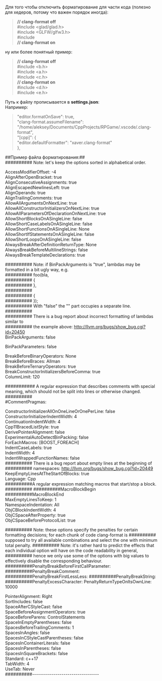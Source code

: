 Для того чтобы отключить форматирование для части кода (полезно для хедеров, потому что важен порядок иногда):  
>**// clang-format off**  
>#include <glad/glad.h>  
>#include <GLFW/glfw3.h>  
>#include <iostream>  
>**// clang-format on**  
  
ну или более понятный пример:  
>**// clang-format off**  
>#include <b.h>  
>#include <a.h>  
>#include <c.h>  
>**// clang-format on**  
>#include <d.h>  
>#include <e.h>  

Путь к файлу прописывается в **settings.json**:  
Например:  
>"editor.formatOnSave": true,  
>   "clang-format.assumeFilename": "/home/aleksey/Documents/CppProjects/RPGame/.vscode/.clang-format",  
>   "[cpp]": {  
>       "editor.defaultFormatter": "xaver.clang-format"  
>   },  
  
  
##Пример файла форматирования:##  
########## Note: let's keep the options sorted in alphabetical order.

AccessModifierOffset: -4  
AlignAfterOpenBracket: true  
AlignConsecutiveAssignments: true  
AlignEscapedNewlinesLeft: true  
AlignOperands: true  
AlignTrailingComments: true  
AllowAllArgumentsOnNextLine: true  
AllowAllConstructorInitializersOnNextLine: true  
AllowAllParametersOfDeclarationOnNextLine: true  
AllowShortBlocksOnASingleLine: false  
AllowShortCaseLabelsOnASingleLine: false  
AllowShortFunctionsOnASingleLine: None  
AllowShortIfStatementsOnASingleLine: false  
AllowShortLoopsOnASingleLine: false  
AlwaysBreakAfterDefinitionReturnType: None  
AlwaysBreakBeforeMultilineStrings: false  
AlwaysBreakTemplateDeclarations: true  
  
########## Note: if BinPackArguments is "true", lambdas may be formatted in a bit ugly way, e.g.  
########## foo(bla, [](OOO)  
########## {  
########## },  
########## [](AAA)  
########## {  
########## });  
########## With "false" the "[](OOO)" part occupies a separate line.  
##########  
########## There is a bug report about incorrect formatting of lambdas similar to  
########## the example above: http://llvm.org/bugs/show_bug.cgi?id=20450  
BinPackArguments: false  
  
BinPackParameters: false  
  
BreakBeforeBinaryOperators: None  
BreakBeforeBraces: Allman  
BreakBeforeTernaryOperators: true  
BreakConstructorInitializersBeforeComma: true  
ColumnLimit: 120  
  
########### A regular expression that describes comments with special meaning, which should not be split into lines or otherwise changed.  ##########  
#CommentPragmas:  
  
ConstructorInitializerAllOnOneLineOrOnePerLine: false  
ConstructorInitializerIndentWidth: 4  
ContinuationIndentWidth: 4  
Cpp11BracedListStyle: true  
DerivePointerAlignment: false  
ExperimentalAutoDetectBinPacking: false  
ForEachMacros: [BOOST_FOREACH]  
IndentCaseLabels: true  
IndentWidth: 4  
IndentWrappedFunctionNames: false  
########## There is a bug report about empty lines at the beginning of  
########## namespaces: http://llvm.org/bugs/show_bug.cgi?id=20449  
KeepEmptyLinesAtTheStartOfBlocks: true  
Language: Cpp  
##########A regular expression matching macros that start/stop a block.  ##########
##########MacroBlockBegin  
##########MacroBlockEnd  
MaxEmptyLinesToKeep: 1  
NamespaceIndentation: All  
ObjCBlockIndentWidth: 4  
ObjCSpaceAfterProperty: true  
ObjCSpaceBeforeProtocolList: true  
  
########## Note: these options specify the penalties for certain formatting decisions; for each chunk of code clang-format is
########## supposed to try all available combinations and select the one with minimum total penalty.
########## Note: it's rather hard to predict the effects that each individual option will have on the code readability in general,
########## hence we only use some of the options with big values to effectively disable the corresponding behaviour.
##########PenaltyBreakBeforeFirstCallParameter:
##########PenaltyBreakComment:
##########PenaltyBreakFirstLessLess:
##########PenaltyBreakString:
##########PenaltyExcessCharacter:
PenaltyReturnTypeOnItsOwnLine: 10000

PointerAlignment: Right  
SortIncludes: false  
SpaceAfterCStyleCast: false  
SpaceBeforeAssignmentOperators: true  
SpaceBeforeParens: ControlStatements  
SpaceInEmptyParentheses: false  
SpacesBeforeTrailingComments: 1  
SpacesInAngles: false  
SpacesInCStyleCastParentheses: false  
SpacesInContainerLiterals: false  
SpacesInParentheses: false  
SpacesInSquareBrackets: false  
Standard: c++17  
TabWidth: 4  
UseTab: Never  
 ##########----------------------------------
  
